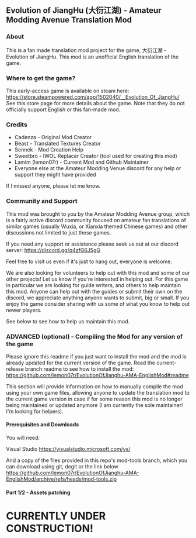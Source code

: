 ## Evolution of JiangHu (大衍江湖) - Amateur Modding Avenue Translation Mod
### About
This is a fan made translation mod project for the game, 大衍江湖 - Evolution of JiangHu. This mod is an unofficial English translation of the game. 
### Where to get the game?
This early-access game is available on steam here: https://store.steampowered.com/app/1502040/__Evolution_Of_JiangHu/ See this store page for more details about the game. Note that they do not officially support English or this fan-made mod.  
### Credits
- Cadenza - Original Mod Creator
- Beast - Translated Textures Creator
- Sennek - Mod Creation Help
- Sweetbro - IWOL Replacer Creator (tool used for creating this mod)
- Lamim (lemon07r) - Current Mod and Github Maintainer
- Everyone else at the Amateur Modding Venue discord for any help or support they might have provided

If I missed anyone, please let me know. 
### Community and Support
This mod was brought to you by the Amateur Modding Avenue group, which is a fairly active discord community focused on amateur fan translations of similar games (usually Wuxia, or Xianxia themed Chinese games) and other discussions not limited to just these games. 

If you need any support or assistance please seek us out at our discord server: https://discord.gg/q4zfG6J5gG 

Feel free to visit us even if it's just to hang out, everyone is welcome.

We are also looking for volunteers to help out with this mod and some of our other projects! Let us know if you're interested in helping out. For this game in particular we are looking for guide writers, and others to help maintain this mod. Anyone can help out with the guides or submit their own on the discord, we appreciate anything anyone wants to submit, big or small. If you enjoy the game consider sharing with us some of what you know to help out newer players. 

See below to see how to help us maintain this mod.
### ADVANCED (optional) - Compiling the Mod for any version of the game
Please ignore this readme if you just want to install the mod and the mod is already updated for the current version of the game. Read the current-release branch readme to see how to install the mod: https://github.com/lemon07r/EvolutionOfJianghu-AMA-EnglishMod#readme

This section will provide information on how to manually compile the mod using your own game files, allowing anyone to update the translation mod to the current game version in case if for some reason this mod is no longer being maintained or updated anymore (I am currently the sole maintainer! I'm looking for helpers). 
#### Prerequisites and Downloads
You will need:

Visual Studio https://visualstudio.microsoft.com/vs/

And a copy of the files provided in this repo's mod-tools branch, which you can download using git, degit or the link below
https://github.com/lemon07r/EvolutionOfJianghu-AMA-EnglishMod/archive/refs/heads/mod-tools.zip

#### Part 1/2 - Assets patching
# CURRENTLY UNDER CONSTRUCTION!
